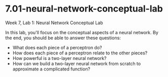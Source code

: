 # 7.01-neural-network-conceptual-lab
Week 7, Lab 1: Neural Network Conceptual Lab

In this lab, you'll focus on the conceptual aspects of a neural network. By the end, you should be able to answer these questions:
- What does each piece of a perceptron do?
- How does each piece of a perceptron relate to the other pieces?
- How powerful is a two-layer neural network?
- How can we build a two-layer neural network from scratch to approximate a complicated function?
